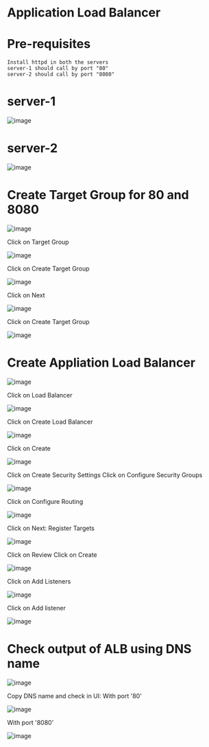 # Application Load Balancer

# Pre-requisites
    Install httpd in both the servers
    server-1 should call by port "80"
    server-2 should call by port "8080"
# server-1
  ![image](https://user-images.githubusercontent.com/58024415/107868307-69e3d780-6ea9-11eb-8869-7509527e6a5b.png)
# server-2
  ![image](https://user-images.githubusercontent.com/58024415/107868745-c85e8500-6eac-11eb-935b-017ffed8698a.png)
# Create Target Group for 80 and 8080
  ![image](https://user-images.githubusercontent.com/58024415/107869102-8afbf680-6eb0-11eb-9c59-c849d4e40c45.png)
  
  Click on Target Group
  
  ![image](https://user-images.githubusercontent.com/58024415/107869114-a961f200-6eb0-11eb-95d1-bd88b62f87ac.png)

  Click on Create Target Group
  
  ![image](https://user-images.githubusercontent.com/58024415/107869198-563c6f00-6eb1-11eb-8420-422ef9b18c98.png)

  Click on Next
  
  ![image](https://user-images.githubusercontent.com/58024415/107869246-04e0af80-6eb2-11eb-9700-43caf15cfa49.png)
  
  Click on Create Target Group
  
  ![image](https://user-images.githubusercontent.com/58024415/107869267-3d808900-6eb2-11eb-9c2e-70d479fc897e.png)
# Create Appliation Load Balancer  
  ![image](https://user-images.githubusercontent.com/58024415/107868427-4cfbd400-6eaa-11eb-9162-41b415535291.png)
  
  Click on Load Balancer
  
  ![image](https://user-images.githubusercontent.com/58024415/107868455-82082680-6eaa-11eb-9985-1b5cce1b875f.png)

  Click on Create Load Balancer

  ![image](https://user-images.githubusercontent.com/58024415/107869277-5db04800-6eb2-11eb-9458-6160fa5b201c.png)

  Click on Create
  
  ![image](https://user-images.githubusercontent.com/58024415/107869319-ec24c980-6eb2-11eb-8f1a-d04587a6c2a8.png)

  Click on Create Security Settings
  Click on Configure Security Groups
  
  ![image](https://user-images.githubusercontent.com/58024415/107869363-5473ab00-6eb3-11eb-8181-d1e28b092ae1.png)

  Click on Configure Routing
  
  ![image](https://user-images.githubusercontent.com/58024415/107869371-67867b00-6eb3-11eb-9b15-f43ba457e3b9.png)

  Click on Next: Register Targets
  
  ![image](https://user-images.githubusercontent.com/58024415/107869396-900e7500-6eb3-11eb-81c2-32349b648277.png)

  Click on Review
  Click on Create
  
  ![image](https://user-images.githubusercontent.com/58024415/107869452-32c6f380-6eb4-11eb-9fed-d60246887901.png)

  Click on Add Listeners
  
  ![image](https://user-images.githubusercontent.com/58024415/107869468-791c5280-6eb4-11eb-8784-ba703eef9656.png)

  Click on Add listener
  
  ![image](https://user-images.githubusercontent.com/58024415/107869486-9a7d3e80-6eb4-11eb-9476-36dcb84e98d9.png)
 
# Check output of ALB using DNS name  
  ![image](https://user-images.githubusercontent.com/58024415/107869494-c3053880-6eb4-11eb-8c20-5c212b94d2f1.png)
  
  Copy DNS name and check in UI:
  With port '80'
  
  ![image](https://user-images.githubusercontent.com/58024415/107869499-dfa17080-6eb4-11eb-9e1b-f744f3647b26.png)
  
  With port '8080'
  
  ![image](https://user-images.githubusercontent.com/58024415/107869501-e92ad880-6eb4-11eb-9d38-8d2654a3f6c8.png)
